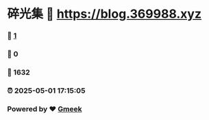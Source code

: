 # 碎光集 :link: https://blog.369988.xyz 
### :page_facing_up: [1](https://blog.369988.xyz/tag.html) 
### :speech_balloon: 0 
### :hibiscus: 1632 
### :alarm_clock: 2025-05-01 17:15:05 
### Powered by :heart: [Gmeek](https://github.com/Meekdai/Gmeek)
